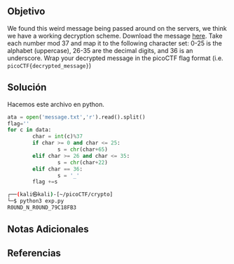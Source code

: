 ## Objetivo
We found this weird message being passed around on the servers, we think we have a working decryption scheme. Download the message [here](https://artifacts.picoctf.net/c/127/message.txt). Take each number mod 37 and map it to the following character set: 0-25 is the alphabet (uppercase), 26-35 are the decimal digits, and 36 is an underscore. Wrap your decrypted message in the picoCTF flag format (i.e. `picoCTF{decrypted_message}`)
## Solución
Hacemos este archivo en python.
```python
ata = open('message.txt','r').read().split()
flag=''
for c in data:
        char = int(c)%37
        if char >= 0 and char <= 25:
                s = chr(char+65)
        elif char >= 26 and char <= 35:
                s = chr(char+22)
        elif char == 36:
                s = '_'
        flag +=s


```

```bash
┌──(kali㉿kali)-[~/picoCTF/crypto]
└─$ python3 exp.py
R0UND_N_R0UND_79C18FB3

```
## Notas Adicionales

## Referencias
